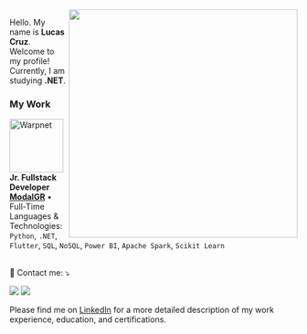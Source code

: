 <img src="https://vera-teknoloji.com/wp-content/uploads/2022/04/63583-visualization-data-illustration-png-image-high-quality.png" min-width="400px" max-width="400px" width="400px" align="right">

<p align="left"> 
  Hello. My name is <strong>Lucas Cruz</strong>. Welcome to my profile!<br>
  Currently, I am studying <strong>.NET</strong>.
</p>

<!--<p align="left">
  🔠 Languages: Python; Dart; C#
</p>

<p align="left">
  🔣 Experience with: Backend; Mobile; APIs; RPAs; SQL; NoSQL; Web Scraping; Machine Learning; BI; Data Engineering; Linux; Power Automate;
</p>-->

### My Work

[<img align="left" height="94px" width="94px" alt="Warpnet" src="https://modalgr.io/wp-content/uploads/2024/02/logo-azul-branco-modalgr.svg#1542"/>](https://modalgr.com.br/)

**Jr. Fullstack Developer** \
[**ModalGR**](https://modalgr.com.br/) • Full-Time \
Languages & Technologies: `Python`, `.NET`, `Flutter`, `SQL`, `NoSQL`, `Power BI`, `Apache Spark`, `Scikit Learn`\
<br/>

<p align="left">
  💌 Contact me: ⤵️
</p>

<p align="left">
  <a href="mailto:lucascruzestudo@gmail.com.br" alt="Gmail">
  <img src="https://img.shields.io/badge/-Gmail-FF0000?style=flat-square&labelColor=FF0000&logo=gmail&logoColor=white" /></a>

  <a href="https://www.linkedin.com/in/lucasgomescruz" alt="LinkedIn">
  <img src="https://img.shields.io/badge/-Linkedin-0e76a8?style=flat-square&logo=Linkedin&logoColor=white" /></a>

</p>

Please find me on [LinkedIn](https://www.linkedin.com/in/lucasgomescruz) for a more detailed description of my work experience, education, and certifications.
